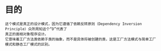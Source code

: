 # 目的
    这个模式是真正的设计模式，因为它遵循了依赖反转原则（Dependency Inversion Principle）众所周知这个“D”代表了
    真正的面相对象程序设计。
    它意味着工厂方法类依赖于类的抽象，而不是具体将被创建的类，这是工厂方法模式与简单工厂模式和静态工厂模式的区别。